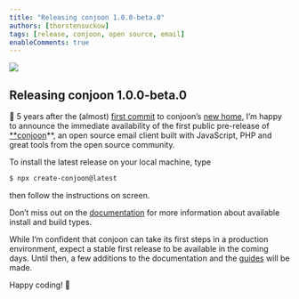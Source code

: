 ```yaml
---
title: "Releasing conjoon 1.0.0-beta.0"
authors: [thorstensuckow]
tags: [release, conjoon, open source, email]
enableComments: true
---
```

![](https://cdn-images-1.medium.com/max/2736/0*HWdUhNVaz3OI-bRw.png)

## Releasing conjoon 1.0.0-beta.0

🎉 5 years after the (almost) [first commit](https://github.com/conjoon/conjoon/commit/ca075e548a644011e0d9fbaa3321bcff7aa8f998) to conjoon’s [new home](https://github.com/conjoon/conjoon), I’m happy to announce the immediate availability of the first public pre-release of [**conjoon](https://conjoon.org)**, an open source email client built with JavaScript, PHP and great tools from the open source community.

To install the latest release on your local machine, type

```bash
$ npx create-conjoon@latest
```

then follow the instructions on screen.

Don’t miss out on the [documentation](https://www.conjoon.org/docs) for more information about available install and build types.

While I’m confident that conjoon can take its first steps in a production environment, expect a stable first release to be available in the coming days. Until then, a few additions to the documentation and the [guides](https://www.conjoon.org/docs/category/guides) will be made.

Happy coding! 🎈
